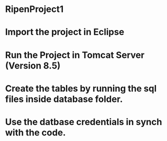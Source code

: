 # RipenProject1
# Import the project in Eclipse
# Run the Project in Tomcat Server (Version 8.5)
# Create the tables by running the sql files inside database folder.
# Use the datbase credentials in synch with the code.
